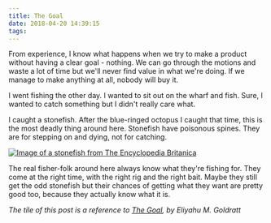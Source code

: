 ```yaml
---
title: The Goal
date: 2018-04-20 14:39:15
tags:
---
```


From experience, I know what happens when we try to make a product without having a clear goal - nothing. We can go through the motions and waste a lot of time but we'll never find value in what we're doing. If we manage to make anything at all, nobody will buy it.

I went fishing the other day. I wanted to sit out on the wharf and fish. Sure, I wanted to catch something but I didn't really care what.

I caught a stonefish. After the blue-ringed octopus I caught that time, this is the most deadly thing around here. Stonefish have poisonous spines. They are for stepping on and dying, not for catching.

[![Image of a stonefish from The Encyclopedia Britanica](https://cdn.britannica.com/700x450/79/175979-004-36F859E3.jpg)](https://www.britannica.com/animal/stonefish-Synanceiidae-family)

The real fisher-folk around here always know what they're fishing for. They come at the right time, with the right rig and the right bait. Maybe they still get the odd stonefish but their chances of getting what they want are pretty good too, because they actually know what it is.

_The tile of this post is a reference to [The Goal](https://en.wikipedia.org/wiki/The_Goal), by Eliyahu M. Goldratt_
